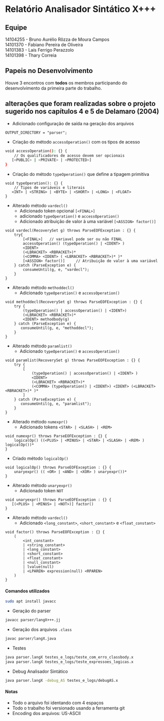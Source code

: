 # Relatório Analisador Sintático X+++

## Equipe
14104255 - Bruno Aurélio Rôzza de Moura Campos<br/>
14101370 - Fabiano Pereira de Oliveira<br/>
14101383 - Laís Ferrigo Perazzolo<br/>
14101398 - Thary Correia<br/>

## Papeis no Desenvolvimento
Houve 3 encontros com **todos** os membros participando do desenvolvimento da primeira parte do trabalho.


## alterações que foram realizadas sobre o projeto sugerido nos capítulos 4 e 5 de Delamaro (2004)


- Adicionado configuração de saída na geração dos arquivos
```
OUTPUT_DIRECTORY = "parser";
```

- Criação do método `accessOperation()` com os tipos de acesso
```bash
void accessOperation(): {} {
    // Os qualificadores de acesso devem ser opcionais
   [<PUBLIC> | <PRIVATE> | <PROTECTED>]
}
```

- Criação do método `typeOperation()` que define a tipagem primitíva
```
void typeOperation(): {} {
    // Tipos de variáveis e literais
   <INT> | <STRING> | <BYTE> | <SHORT> | <LONG> | <FLOAT>
}
```

- Alterado método `vardecl()`
    - Adicionado token opcional `[<FINAL>]`
    - adicionado `typeOperation()` e `accessOperation()`
    - Adicionado atribuição de valor à uma variável `[<ASSIGN> factor()]`
```
void vardecl(RecoverySet g) throws ParseEOFException : {} {
    try{
        [<FINAL>]   // variavel pode ser ou não FINAL
        accessOperation() (typeOperation() | <IDENT> )
        <IDENT>
        (<LBRACKET> <RBRACKET>)*
        (<COMMA> <IDENT> ( <LBRACKET> <RBRACKET>)* )*
        [<ASSIGN> factor()]     // Atribuição de valor à uma variável
    } catch (ParseException e) {
        consumeUntil(g, e, "vardecl");
    }
}
```

- Alterado método `methoddecl()`
    - Adicionado `typeOperation()` e `accessOperation()`
```
void methoddecl(RecoverySet g) throws ParseEOFException : {} {
    try {
        (typeOperation() | accessOperation() | <IDENT>)
        (<LBRACKET> <RBRACKET>)*
        <IDENT> methodbody(g)
    } catch (ParseException e) {
       consumeUntil(g, e, "methoddecl");
    }
}
```

- Alterado método `paramlist()`
    - Adicionado `typeOperation()` e `accessOperation()`
```
void paramlist(RecoverySet g) throws ParseEOFException : {} {
    try {
        [
            (typeOperation() | accessOperation() | <IDENT> )
            <IDENT>
            (<LBRACKET> <RBRACKET>)*
            (<COMMA> (typeOperation() | <IDENT>) <IDENT> (<LBRACKET> <RBRACKET>)* )*
        ]
    } catch (ParseException e) {
       consumeUntil(g, e, "paramlist");
    }
}
```

- Alterado método `numexpr()`
    - Adicionado tokens  `<STAR> | <SLASH> | <REM>` 
```
void numexpr() throws ParseEOFException : {} {
    logicalOp() ((<PLUS> | <MINUS> | <STAR> | <SLASH> | <REM> ) logicalOp())*
}
```

- Criado método `logicalOp()`
```
void logicalOp() throws ParseEOFException : {} {
    unaryexpr() (( <OR> | <AND> | <XOR> ) unaryexpr())*
}
```

- Alterado método `unaryexpr()`
    - Adicionado token `NOT`
```
void unaryexpr() throws ParseEOFException : {} {
   [(<PLUS> | <MINUS> | <NOT>)] factor()
}
```

- Alterado método `vardecl()`
    - Adicionado `<long_constant>`, `<short_constant>` e `<float_constant>`
```
void factor() throws ParseEOFException : {} {
    (
        <int_constant>
        | <string_constant>
        | <long_constant>
        | <short_constant>
        | <float_constant>
        | <null_constant>
        | lvalue(null)
        | <LPAREN> expression(null) <RPAREN>
    )
}
```

#### Comandos utilizados
```bash
sudo apt install javacc
```

- Geração do parser 
```bash
javacc parser/langX+++.jj
```

- Geração dos arquivos `.class` 
```bash
javac parser/langX.java
```

- Testes
```bash
java parser.langX testes_e_logs/teste_com_erro_classbody.x
java parser.langX testes_e_logs/teste_expressoes_logicas.x 
```

- Debug Analisador Sintático
```bash
java parser.langX -debug_AS testes_e_logs/debugAS.x
```

#### Notas
- Todo o arquivo foi identando com 4 espaços
- Todo o trabalho foi versionado usando a ferramenta git
- Encoding dos arquivos: US-ASCII
